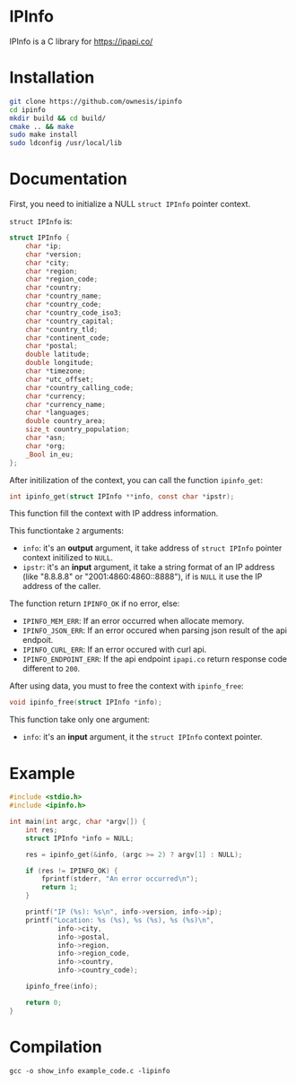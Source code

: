 # IPInfo
IPInfo is a C library for https://ipapi.co/

# Installation
```bash
git clone https://github.com/ownesis/ipinfo
cd ipinfo
mkdir build && cd build/
cmake .. && make
sudo make install
sudo ldconfig /usr/local/lib
```

# Documentation
First, you need to initialize a NULL `struct IPInfo` pointer context.

`struct IPInfo` is:
```c
struct IPInfo {
    char *ip;
    char *version;
    char *city;
    char *region;
    char *region_code;
    char *country;
    char *country_name;
    char *country_code;
    char *country_code_iso3;
    char *country_capital;
    char *country_tld;
    char *continent_code;
    char *postal;
    double latitude;
    double longitude;
    char *timezone;
    char *utc_offset;
    char *country_calling_code;
    char *currency;
    char *currency_name;
    char *languages;
    double country_area;
    size_t country_population;
    char *asn;
    char *org;
    _Bool in_eu;
};
```

After initilization of the context, you can call the function `ipinfo_get`:
```c
int ipinfo_get(struct IPInfo **info, const char *ipstr);
```
This function fill the context with IP address information. 

This functiontake `2` arguments:

- `info`: it's an **output** argument, it take address of `struct IPInfo` pointer context initilized to `NULL`.
- `ipstr`: it's an **input** argument, it take a string format of an IP address (like "8.8.8.8" or "2001:4860:4860::8888"), if is `NULL` it use the IP address of the caller.

The function return `IPINFO_OK` if no error, else:

- `IPINFO_MEM_ERR`: If an error occurred when allocate memory.
- `IPINFO_JSON_ERR`: If an error occured when parsing json result of the api endpoit.
- `IPINFO_CURL_ERR`: If an error occured with curl api.
- `IPINFO_ENDPOINT_ERR`: If the api endpoint `ipapi.co` return response code different to `200`.

After using data, you must to free the context with `ipinfo_free`:
```c
void ipinfo_free(struct IPInfo *info);
```
This function take only one argument:

- `info`: it's an **input** argument, it the `struct IPInfo` context pointer.

# Example
```c
#include <stdio.h>
#include <ipinfo.h>

int main(int argc, char *argv[]) {
    int res;
    struct IPInfo *info = NULL;

    res = ipinfo_get(&info, (argc >= 2) ? argv[1] : NULL);

    if (res != IPINFO_OK) {
        fprintf(stderr, "An error occurred\n");
        return 1; 
    }

    printf("IP (%s): %s\n", info->version, info->ip);
    printf("Location: %s (%s), %s (%s), %s (%s)\n", 
            info->city,
            info->postal,
            info->region,
            info->region_code,
            info->country,
            info->country_code);

    ipinfo_free(info);

    return 0;
}
```

# Compilation
`gcc -o show_info example_code.c -lipinfo`
